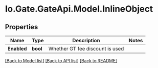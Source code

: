 
# Io.Gate.GateApi.Model.InlineObject

## Properties

Name | Type | Description | Notes
------------ | ------------- | ------------- | -------------
**Enabled** | **bool** | Whether GT fee discount is used | 

[[Back to Model list]](../README.md#documentation-for-models)
[[Back to API list]](../README.md#documentation-for-api-endpoints)
[[Back to README]](../README.md)
